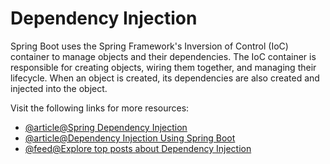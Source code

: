 # Dependency Injection

Spring Boot uses the Spring Framework's Inversion of Control (IoC) container to manage objects and their dependencies. The IoC container is responsible for creating objects, wiring them together, and managing their lifecycle. When an object is created, its dependencies are also created and injected into the object.

Visit the following links for more resources:

- [@article@Spring Dependency Injection](https://www.baeldung.com/spring-dependency-injection)
- [@article@Dependency Injection Using Spring Boot](https://medium.com/edureka/what-is-dependency-injection-5006b53af782)
- [@feed@Explore top posts about Dependency Injection](https://app.daily.dev/tags/dependency-injection?ref=roadmapsh)
